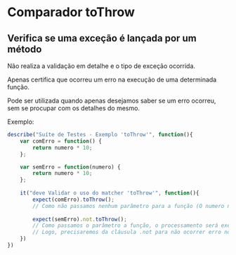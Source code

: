 # Comparador toThrow
## Verifica se uma exceção é lançada por um método

Não realiza a validação em detalhe e o tipo de exceção ocorrida.

Apenas certifica que ocorreu um erro na execução de uma determinada função.

Pode ser utilizada quando apenas desejamos saber se um erro ocorreu, sem se procupar com os detalhes do mesmo.

Exemplo:

```js
describe("Suíte de Testes - Exemplo 'toThrow'", function(){
    var comErro = function() {
        return numero * 10;
    };

    var semErro = function(numero) {
        return numero * 10;
    };
    
    it("deve Validar o uso do matcher 'toThrow'", function(){
        expect(comErro).toThrow();      
        // Como não passamos nenhum parâmetro para a função (O numero não foi definido), ao tentar executar esse cálculo, ocorrerá um erro. 
        
        expect(semErro).not.toThrow();
        // Como passamos o parâmetro a função, o processamento será executado e por isso não irá ocorrer erro.
        // Logo, precisaremos da cláusula .not para não ocorrer erro no comparador "toThrow".
    })
})
```